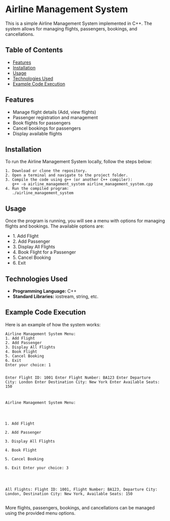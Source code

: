 
<div class="container">
    <h1>Airline Management System</h1>
    <p>This is a simple Airline Management System implemented in C++. The system allows for managing flights, passengers, bookings, and cancellations.</p>

  <h2>Table of Contents</h2>
  <ul>
        <li><a href="#features">Features</a></li>
        <li><a href="#installation">Installation</a></li>
        <li><a href="#usage">Usage</a></li>
        <li><a href="#technologies">Technologies Used</a></li>
        <li><a href="#example">Example Code Execution</a></li>
    </ul>

  <h2 id="features">Features</h2>
  <ul>
        <li>Manage flight details (Add, view flights)</li>
        <li>Passenger registration and management</li>
        <li>Book flights for passengers</li>
        <li>Cancel bookings for passengers</li>
        <li>Display available flights</li>
    </ul>

  <h2 id="installation">Installation</h2>
    <p>To run the Airline Management System locally, follow the steps below:</p>
    <pre><code>1. Download or clone the repository.
2. Open a terminal and navigate to the project folder.
3. Compile the code using g++ (or another C++ compiler):
   g++ -o airline_management_system airline_management_system.cpp
4. Run the compiled program:
   ./airline_management_system
</code></pre>

  <h2 id="usage">Usage</h2>
    <p>Once the program is running, you will see a menu with options for managing flights and bookings. The available options are:</p>
    <ul>
        <li>1. Add Flight</li>
        <li>2. Add Passenger</li>
        <li>3. Display All Flights</li>
        <li>4. Book Flight for a Passenger</li>
        <li>5. Cancel Booking</li>
        <li>6. Exit</li>
    </ul>

  <h2 id="technologies">Technologies Used</h2>
    <ul>
        <li><strong>Programming Language:</strong> C++</li>
        <li><strong>Standard Libraries:</strong> iostream, string, etc.</li>
    </ul>

   <h2 id="example">Example Code Execution</h2>
    <p>Here is an example of how the system works:</p>
    <pre><code>Airline Management System Menu:
1. Add Flight
2. Add Passenger
3. Display All Flights
4. Book Flight
5. Cancel Booking
6. Exit
Enter your choice: 1

Enter Flight ID: 1001
Enter Flight Number: BA123
Enter Departure City: London
Enter Destination City: New York
Enter Available Seats: 150

Airline Management System Menu:
1. Add Flight
2. Add Passenger
3. Display All Flights
4. Book Flight
5. Cancel Booking
6. Exit
Enter your choice: 3

All Flights:
Flight ID: 1001, Flight Number: BA123, Departure City: London, Destination City: New York, Available Seats: 150
</code></pre>

  <p>More flights, passengers, bookings, and cancellations can be managed using the provided menu options.</p>
</div>
